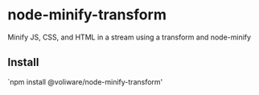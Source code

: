 # node-minify-transform
Minify JS, CSS, and HTML in a stream using a transform and node-minify

## Install
`npm install @voliware/node-minify-transform'
